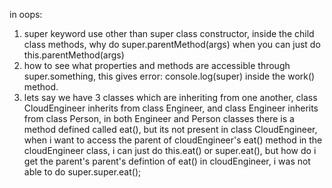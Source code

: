in oops:
1. super keyword use other than super class constructor, inside the child class methods, why do super.parentMethod(args) when you can just do this.parentMethod(args)
2. how to see what properties and methods are accessible through super.something, this gives error: console.log(super) inside the work() method.
3. lets say we have 3 classes which are inheriting from one another, class CloudEngineer inherits from class Engineer, and class Engineer inherits from class Person, in both Engineer and Person classes there is a method defined called eat(), but its not present in class CloudEngineer, when i want to access the parent of cloudEngineer's eat() method in the cloudEngineer class, i can just do this.eat() or super.eat(), but how do i get the parent's parent's defintion of eat() in cloudEngineer, i was not able to do super.super.eat();